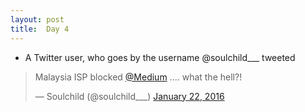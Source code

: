 ```yaml
---
layout: post
title:  Day 4
---
```


- A Twitter user, who goes by the username @soulchild___ tweeted 
<blockquote class="twitter-tweet" lang="en"><p lang="en" dir="ltr">Malaysia ISP blocked <a href="https://twitter.com/Medium">@Medium</a> .... what the hell?!</p>&mdash; Soulchild (@soulchild___) <a href="https://twitter.com/soulchild___/status/690569125958017024">January 22, 2016</a></blockquote></li> 
						
						